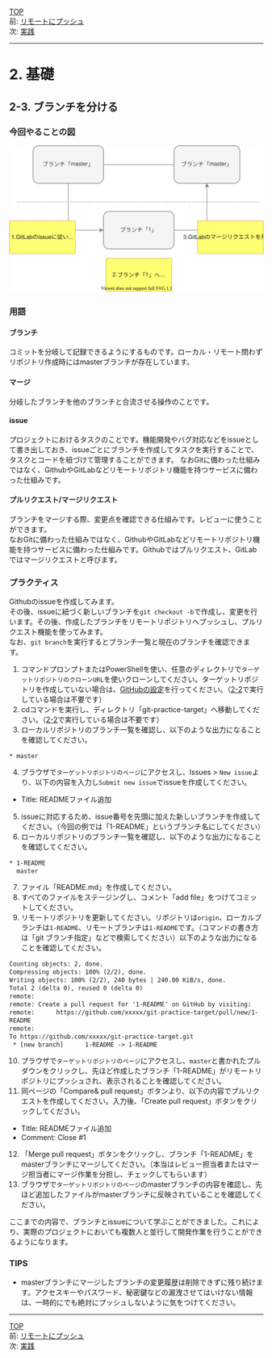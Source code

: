[TOP](../README.md)   
前: [リモートにプッシュ](./remote-push.md)  
次: [実践](./basic-practice.md)  

---

# 2. 基礎
## 2-3. ブランチを分ける
### 今回やることの図

![](../assets/2-3-1.drawio.svg)

### 用語
#### ブランチ
コミットを分岐して記録できるようにするものです。ローカル・リモート問わずリポジトリ作成時にはmasterブランチが存在しています。

#### マージ
分岐したブランチを他のブランチと合流させる操作のことです。

#### issue
プロジェクトにおけるタスクのことです。機能開発やバグ対応などをissueとして書き出しておき、issueごとにブランチを作成してタスクを実行することで、タスクとコードを紐づけて管理することができます。
なおGitに備わった仕組みではなく、GithubやGitLabなどリモートリポジトリ機能を持つサービスに備わった仕組みです。  

#### プルリクエスト/マージリクエスト
ブランチをマージする際、変更点を確認できる仕組みです。レビューに使うことができます。  
なおGitに備わった仕組みではなく、GithubやGitLabなどリモートリポジトリ機能を持つサービスに備わった仕組みです。Githubではプルリクエスト、GitLabではマージリクエストと呼びます。

### プラクティス

Githubのissueを作成してみます。  
その後、issueに紐づく新しいブランチを`git checkout -b`で作成し、変更を行います。その後、作成したブランチをリモートリポジトリへプッシュし、プルリクエスト機能を使ってみます。  
なお、`git branch`を実行するとブランチ一覧と現在のブランチを確認できます。  

1. コマンドプロンプトまたはPowerShellを使い、任意のディレクトリで`ターゲットリポジトリのクローンURL`を使いクローンしてください。ターゲットリポジトリを作成していない場合は、[GitHubの設定](../preparation/github.md)を行ってください。（[2-2](#2-2-リモートにプッシュ)で実行している場合は不要です）
2. cdコマンドを実行し、ディレクトリ「git-practice-target」へ移動してください。（[2-2](#2-2-リモートにプッシュ)で実行している場合は不要です）
3. ローカルリポジトリのブランチ一覧を確認し、以下のような出力になることを確認してください。
```
* master
```
4. ブラウザで`ターゲットリポジトリのページ`にアクセスし、Issues > `New issue`より、以下の内容を入力し`Submit new issue`でissueを作成してください。
- Title: READMEファイル追加
5. issueに対応するため、issue番号を先頭に加えた新しいブランチを作成してください。（今回の例では「1-README」というブランチ名にしてください）
6. ローカルリポジトリのブランチ一覧を確認し、以下のような出力になることを確認してください。
```
* 1-README
  master
```
7. ファイル「README.md」を作成してください。
8. すべてのファイルをステージングし、コメント「add file」をつけてコミットしてください。
9. リモートリポジトリを更新してください。リポジトリは`origin`、ローカルブランチは`1-README`、リモートブランチは`1-README`です。（コマンドの書き方は「git ブランチ指定」などで検索してください）以下のような出力になることを確認してください。
```
Counting objects: 2, done.
Compressing objects: 100% (2/2), done.
Writing objects: 100% (2/2), 240 bytes | 240.00 KiB/s, done.
Total 2 (delta 0), reused 0 (delta 0)
remote: 
remote: Create a pull request for '1-README' on GitHub by visiting:
remote:      https://github.com/xxxxx/git-practice-target/pull/new/1-README
remote: 
To https://github.com/xxxxx/git-practice-target.git
 * [new branch]      1-README -> 1-README
```
10. ブラウザで`ターゲットリポジトリのページ`にアクセスし、`master`と書かれたプルダウンをクリックし、先ほど作成したブランチ「1-README」がリモートリポジトリにプッシュされ、表示されることを確認してください。
11. 同ページの「Compare& pull request」ボタンより、以下の内容でプルリクエストを作成してください。入力後、「Create pull request」ボタンをクリックしてください。 
- Title: READMEファイル追加
- Comment: Close #1
12. 「Merge pull request」ボタンをクリックし、ブランチ「1-README」をmasterブランチにマージしてください。（本当はレビュー担当者またはマージ担当者にマージ作業を分担し、チェックしてもらいます）
13. ブラウザで`ターゲットリポジトリのページ`のmasterブランチの内容を確認し、先ほど追加したファイルがmasterブランチに反映されていることを確認してください。

ここまでの内容で、ブランチとissueについて学ぶことができました。これにより、実際のプロジェクトにおいても複数人と並行して開発作業を行うことができるようになります。  

### TIPS
- masterブランチにマージしたブランチの変更履歴は削除できずに残り続けます。アクセスキーやパスワード、秘密鍵などの漏洩させてはいけない情報は、一時的にでも絶対にプッシュしないように気をつけてください。

--- 

[TOP](../README.md)   
前: [リモートにプッシュ](./remote-push.md)  
次: [実践](./basic-practice.md)  